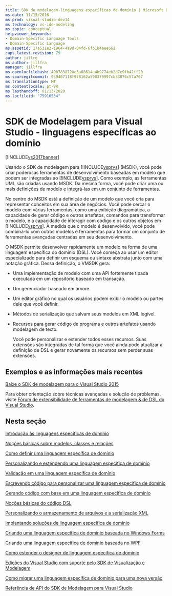 ```yaml
---
title: SDK de modelagem-linguagens específicas de domínio | Microsoft Docs
ms.date: 11/15/2016
ms.prod: visual-studio-dev14
ms.technology: vs-ide-modeling
ms.topic: conceptual
helpviewer_keywords:
- Domain-Specific Language Tools
- Domain-Specific Language
ms.assetid: 17a531e2-1964-4a9d-84fd-6fb1b4aee662
caps.latest.revision: 79
author: jillre
ms.author: jillfra
manager: jillfra
ms.openlocfilehash: 4907838720e3a68614e4b9774eb2d7e9fb42ff20
ms.sourcegitcommit: 939407118f978162a590379997cb33076c57a707
ms.translationtype: MT
ms.contentlocale: pt-BR
ms.lasthandoff: 01/13/2020
ms.locfileid: "75916534"
---
```

# <a name="modeling-sdk-for-visual-studio---domain-specific-languages"></a>SDK de Modelagem para Visual Studio - linguagens específicas ao domínio
[!INCLUDE[vs2017banner](../includes/vs2017banner.md)]

Usando o SDK de modelagem para [!INCLUDE[vsprvs](../includes/vsprvs-md.md)] (MSDK), você pode criar poderosas ferramentas de desenvolvimento baseadas em modelo que podem ser integradas ao [!INCLUDE[vsprvs](../includes/vsprvs-md.md)]. Como exemplo, as ferramentas UML são criadas usando MSDK. Da mesma forma, você pode criar uma ou mais definições de modelo e integrá-las em um conjunto de ferramentas.

 No centro do MSDK está a definição de um modelo que você cria para representar conceitos em sua área de negócios. Você pode cercar o modelo com várias ferramentas, como uma exibição diagramática, a capacidade de gerar código e outros artefatos, comandos para transformar o modelo, e a capacidade de interagir com código e os outros objetos em [!INCLUDE[vsprvs](../includes/vsprvs-md.md)]. À medida que o modelo é desenvolvido, você pode combiná-lo com outros modelos e ferramentas para formar um conjunto de ferramentas avançadas centradas em seu desenvolvimento.

 O MSDK permite desenvolver rapidamente um modelo na forma de uma linguagem específica do domínio (DSL). Você começa ao usar um editor especializado para definir um esquema ou sintaxe abstrata junto com uma notação gráfica. Dessa definição, o VMSDK gera:

- Uma implementação de modelo com uma API fortemente tipada executada em um repositório baseado em transação.

- Um gerenciador baseado em árvore.

- Um editor gráfico no qual os usuários podem exibir o modelo ou partes dele que você definir.

- Métodos de serialização que salvam seus modelos em XML legível.

- Recursos para gerar código de programa e outros artefatos usando modelagem de texto.

  Você pode personalizar e estender todos esses recursos. Suas extensões são integradas de tal forma que você ainda pode atualizar a definição de DSL e gerar novamente os recursos sem perder suas extensões.

## <a name="samples-and-the-latest-information"></a>Exemplos e as informações mais recentes
 [Baixe o SDK de modelagem para o Visual Studio 2015](https://www.microsoft.com/download/details.aspx?id=48148)

 Para obter orientação sobre técnicas avançadas e solução de problemas, visite [Fórum de extensibilidade de ferramentas de modelagem & de DSL do Visual Studio](https://social.msdn.microsoft.com/Forums/vstudio/en-US/home?forum=dslvsarchx).

## <a name="in-this-section"></a>Nesta seção
 [Introdução às linguagens específicas de domínio](../modeling/getting-started-with-domain-specific-languages.md)

 [Noções básicas sobre modelos, classes e relações](../modeling/understanding-models-classes-and-relationships.md)

 [Como definir uma linguagem específica de domínio](../modeling/how-to-define-a-domain-specific-language.md)

 [Personalizando e estendendo uma linguagem específica de domínio](../modeling/customizing-and-extending-a-domain-specific-language.md)

 [Validação em uma linguagem específica de domínio](../modeling/validation-in-a-domain-specific-language.md)

 [Escrevendo código para personalizar uma linguagem específica de domínio](../modeling/writing-code-to-customise-a-domain-specific-language.md)

 [Gerando código com base em uma linguagem específica de domínio](../modeling/generating-code-from-a-domain-specific-language.md)

 [Noções básicas do código DSL](../modeling/understanding-the-dsl-code.md)

 [Personalizando o armazenamento de arquivos e a serialização XML](../modeling/customizing-file-storage-and-xml-serialization.md)

 [Implantando soluções de linguagem específica de domínio](../modeling/deploying-domain-specific-language-solutions.md)

 [Criando uma linguagem específica de domínio baseada no Windows Forms](../modeling/creating-a-windows-forms-based-domain-specific-language.md)

 [Criando uma linguagem específica de domínio baseada no WPF](../modeling/creating-a-wpf-based-domain-specific-language.md)

 [Como estender o designer de linguagem específica de domínio](../modeling/how-to-extend-the-domain-specific-language-designer.md)

 [Edições do Visual Studio com suporte pelo SDK de Visualização e Modelagem](../modeling/supported-visual-studio-editions-for-visualization-amp-modeling-sdk.md)

 [Como migrar uma linguagem específica de domínio para uma nova versão](../modeling/how-to-migrate-a-domain-specific-language-to-a-new-version.md)

 [Referência de API do SDK de Modelagem para Visual Studio](../modeling/api-reference-for-modeling-sdk-for-visual-studio.md)
